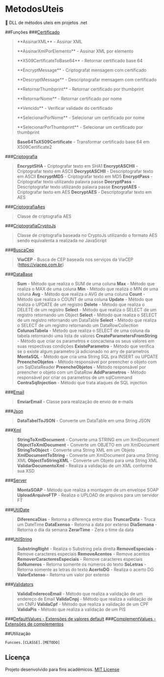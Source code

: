 # MetodosUteis
:octopus:  DLL de métodos uteis em projetos .net

##Funções
###[Certificado](Funcoes/Classes/Certificado.cs)
> <p>**AssinarXML** - Assinar XML</p>
> <p>**AssinarXmlPorElemento** - Assinar XML por elemento</p>
> <p>**X509CertificateToBase64** - Retornar certificado base 64</p>
> <p>**EncryptMessage** - Criptografat mensagem com certificado</p>
> <p>**DescryptMessage** - Descriptografar mensagem com certificado</p>
> <p>**RetornarThumbprint** - Retornar certificado por thumbprint</p>
> <p>**RetornarNome** - Retornar certificado por nome</p>
> <p>**Vencido** - Verificar validade do certificado</p>
> <p>**SelecionarPorNome** - Selecionar um certificado por nome</p>
> <p>**SelecionarPorThumbprint** - Selecionar um certificado por thumbprint</p>

> **Base64ToX509Certificate** - Transformar certificado base 64 em X509Certificate2

###[Criptografia](Funcoes/Classes/Criptografia.cs)
> **EncryptSHA** - Criptografar texto em SHA1
> **EncryptASCHII** - Criptografar texto em ASCII
> **DecryptASCHII** - Descriptografar texto em ASCII
> **EncryptMD5** - Criptografar texto em MD5
> **EncryptPass** - Criptografar texto utilizando palavra passe
> **DecryptPass** - Descriptografar texto utilizando palavra passe
> **EncryptAES** - Criptografar texto em AES
> **DecryptAES** - Descriptografar texto em AES

###[CriptografiaAes](Funcoes/Classes/CriptografiaAes.cs)
> Classe de criptografia AES

###[CriptografiaCryptoJs](Funcoes/Classes/CriptografiaCryptoJs.cs)
> Classe de criptografia baseada no CryptoJs utilizando o formato AES sendo equivalenta a realizada no JavaScript

###[BuscaCep](Funcoes/Classes/BuscaCep.cs)
> **ViaCEP** - Busca de CEP baseada nos serviços da ViaCEP (https://viacep.com.br)

###[DataBase](Funcoes/Classes/DataBase.cs)
> **Sum** - Método que realiza o SUM de uma coluna
> **Max** - Método que realiza o MAX de uma coluna
> **Min** - Método que realiza o MIN de uma coluna
> **Avg** - Método que realiza o AVG de uma coluna
> **Count** - Método que realiza o COUNT de uma coluna
> **Update** - Método que realiza o UPDATE de um registro
> **Delete** - Método que realiza o DELETE de um registro
> **Select** - Método que realiza o SELECT de um registro retornando um Object
> **Select** - Método que realiza o SELECT de um registro retornando um DataTable
> **Select** - Método que realiza o SELECT de um registro retornando um DataRowCollection
> **ColunasTabela** - Método que realiza o SELECT de uma coluna da tabela retornando uma lista de valores
> **CreateParametersFromString** - Método que criar os parametros e concactena os seus valores em suas respectivas condições
> **ExisteParametro** - Método que verifica se o existe algum parametro já adicionado no arry de parametros
> **MontaSQL** - Método que cria uma String SQL pra INSERT ou UPDATE
> **PreencheObjetos** - Método responsável por preencher o objeto com um SqlDataReader
> **PreencheObjetos** - Método responsável por preencher o objeto com um DataRow
> **AddParametros** - Método responsável por criar os parametros de um sqlCommand
> **ContraSqlInjection** - Método que trata ataques de SQL injection

###[Email](Funcoes/Classes/Email.cs)
> **EnviarEmail** - Classe para realização de envio de e-mails

###[Json](Funcoes/Classes/Json.cs)
> **DataTabelToJSON** - Converte um DataTable em uma String JSON

###[Xml](Funcoes/Classes/Xml.cs)
> **StringToXmlDocument** - Converte uma STRING em um XmlDocument
> **ObjectToXmlDocument** - Converte um OBJETO em um XmlDocument
> **StringToObject** - Converte uma String XML em um Objeto
> **XmlDocumentToString** - Converte um XmlDocument para uma String XML
> **ObjectToStringXML** - Converte um Objeto para uma String XML
> **ValidarDocumentoXml** - Realiza a validação de um XML conforme sua XSD

###[Server](Funcoes/Classes/Server.cs)
> **MontaSOAP** - Método que realiza a montagem de um envelope SOAP
> **UploadArquivoFTP** - Realiza o UPLOAD de arquivos para um servidor FT

###[UtilDate](Funcoes/Classes/UtilDate.cs)
> **DiferencaDias** - Retorna a diferença entre dias
> **TruncarData** - Truca um DateTime
> **DataExenso** - Retorna a data por extenso
> **DiaSemana** - Retorna o dia da semana
> **ZerarTime** - Zera o time da data

###[UtilString](Funcoes/Classes/UtilString.cs)
> **SubstringRight** - Realiza o Substring pela direita
> **RemoveEspeciais** - Remove caracteres especiais
> **RemoveAcentos** - Remove acentos
> **RemoverCaracteresEspeciais** - Remove caracteres especiais
> **SoNumeros** - Retorna somente os números do texto
> **SoLetras** - Retorna somente as letras do texto
> **AcertoDG** - Realiza o acerto DG
> **ValorExtenso** - Retorna um valor por extenso

###[Validators](Funcoes/Classes/Validators.cs)
> **ValidaEnderecoEmail** - Método que realiza a validação de um endereço de Email
> **ValidaCnpj** - Método que realiza a validação de um CNPJ
> **ValidaCpf** - Método que realiza a validação de um CPF
> **ValidaPis** - Método que realiza a validação de um PIS

###[DefaultValues - Extensões de valores default](Funcoes/Values/DefaultValues.cs)
###[ComplementValues - Extensões de complementos](Funcoes/Values/ComplementValues.cs)

##Utilização

```
Funcoes.[CLASSE].[METODO]
```

## Licença
Projeto desenvolvido para fins acadêmicos.
[MIT License](./LICENSE)
